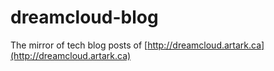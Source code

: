 # dreamcloud-blog
The mirror of tech blog posts of [http://dreamcloud.artark.ca](http://dreamcloud.artark.ca)
